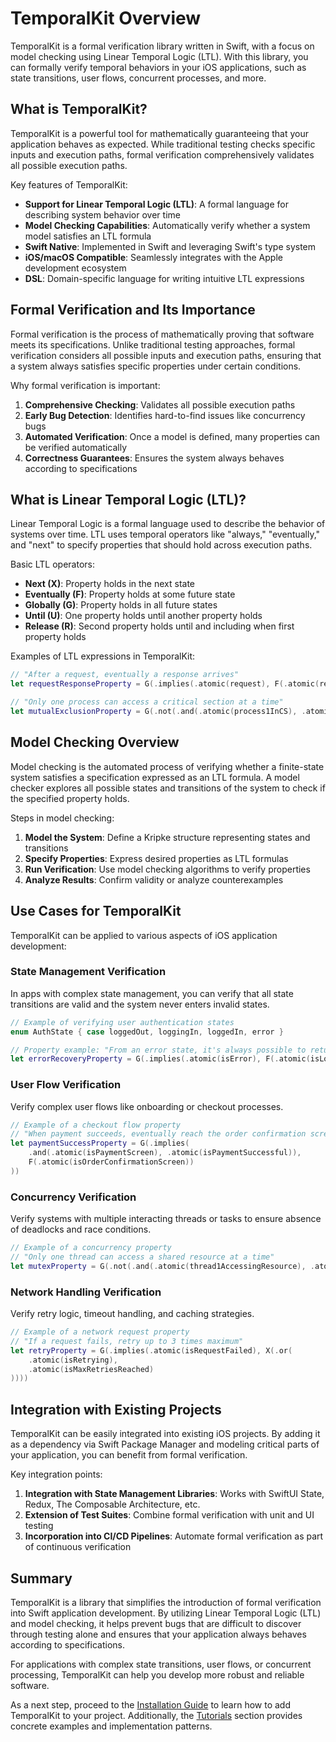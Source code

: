 # TemporalKit Overview

TemporalKit is a formal verification library written in Swift, with a focus on model checking using Linear Temporal Logic (LTL). With this library, you can formally verify temporal behaviors in your iOS applications, such as state transitions, user flows, concurrent processes, and more.

## What is TemporalKit?

TemporalKit is a powerful tool for mathematically guaranteeing that your application behaves as expected. While traditional testing checks specific inputs and execution paths, formal verification comprehensively validates all possible execution paths.

Key features of TemporalKit:

- **Support for Linear Temporal Logic (LTL)**: A formal language for describing system behavior over time
- **Model Checking Capabilities**: Automatically verify whether a system model satisfies an LTL formula
- **Swift Native**: Implemented in Swift and leveraging Swift's type system
- **iOS/macOS Compatible**: Seamlessly integrates with the Apple development ecosystem
- **DSL**: Domain-specific language for writing intuitive LTL expressions

## Formal Verification and Its Importance

Formal verification is the process of mathematically proving that software meets its specifications. Unlike traditional testing approaches, formal verification considers all possible inputs and execution paths, ensuring that a system always satisfies specific properties under certain conditions.

Why formal verification is important:

1. **Comprehensive Checking**: Validates all possible execution paths
2. **Early Bug Detection**: Identifies hard-to-find issues like concurrency bugs
3. **Automated Verification**: Once a model is defined, many properties can be verified automatically
4. **Correctness Guarantees**: Ensures the system always behaves according to specifications

## What is Linear Temporal Logic (LTL)?

Linear Temporal Logic is a formal language used to describe the behavior of systems over time. LTL uses temporal operators like "always," "eventually," and "next" to specify properties that should hold across execution paths.

Basic LTL operators:

- **Next (X)**: Property holds in the next state
- **Eventually (F)**: Property holds at some future state
- **Globally (G)**: Property holds in all future states
- **Until (U)**: One property holds until another property holds
- **Release (R)**: Second property holds until and including when first property holds

Examples of LTL expressions in TemporalKit:

```swift
// "After a request, eventually a response arrives"
let requestResponseProperty = G(.implies(.atomic(request), F(.atomic(response))))

// "Only one process can access a critical section at a time"
let mutualExclusionProperty = G(.not(.and(.atomic(process1InCS), .atomic(process2InCS))))
```

## Model Checking Overview

Model checking is the automated process of verifying whether a finite-state system satisfies a specification expressed as an LTL formula. A model checker explores all possible states and transitions of the system to check if the specified property holds.

Steps in model checking:

1. **Model the System**: Define a Kripke structure representing states and transitions
2. **Specify Properties**: Express desired properties as LTL formulas
3. **Run Verification**: Use model checking algorithms to verify properties
4. **Analyze Results**: Confirm validity or analyze counterexamples

## Use Cases for TemporalKit

TemporalKit can be applied to various aspects of iOS application development:

### State Management Verification

In apps with complex state management, you can verify that all state transitions are valid and the system never enters invalid states.

```swift
// Example of verifying user authentication states
enum AuthState { case loggedOut, loggingIn, loggedIn, error }

// Property example: "From an error state, it's always possible to return to the logged-out state"
let errorRecoveryProperty = G(.implies(.atomic(isError), F(.atomic(isLoggedOut))))
```

### User Flow Verification

Verify complex user flows like onboarding or checkout processes.

```swift
// Example of a checkout flow property
// "When payment succeeds, eventually reach the order confirmation screen"
let paymentSuccessProperty = G(.implies(
    .and(.atomic(isPaymentScreen), .atomic(isPaymentSuccessful)),
    F(.atomic(isOrderConfirmationScreen))
))
```

### Concurrency Verification

Verify systems with multiple interacting threads or tasks to ensure absence of deadlocks and race conditions.

```swift
// Example of a concurrency property
// "Only one thread can access a shared resource at a time"
let mutexProperty = G(.not(.and(.atomic(thread1AccessingResource), .atomic(thread2AccessingResource))))
```

### Network Handling Verification

Verify retry logic, timeout handling, and caching strategies.

```swift
// Example of a network request property
// "If a request fails, retry up to 3 times maximum"
let retryProperty = G(.implies(.atomic(isRequestFailed), X(.or(
    .atomic(isRetrying),
    .atomic(isMaxRetriesReached)
))))
```

## Integration with Existing Projects

TemporalKit can be easily integrated into existing iOS projects. By adding it as a dependency via Swift Package Manager and modeling critical parts of your application, you can benefit from formal verification.

Key integration points:

1. **Integration with State Management Libraries**: Works with SwiftUI State, Redux, The Composable Architecture, etc.
2. **Extension of Test Suites**: Combine formal verification with unit and UI testing
3. **Incorporation into CI/CD Pipelines**: Automate formal verification as part of continuous verification

## Summary

TemporalKit is a library that simplifies the introduction of formal verification into Swift application development. By utilizing Linear Temporal Logic (LTL) and model checking, it helps prevent bugs that are difficult to discover through testing alone and ensures that your application always behaves according to specifications.

For applications with complex state transitions, user flows, or concurrent processing, TemporalKit can help you develop more robust and reliable software.

As a next step, proceed to the [Installation Guide](./Installation.md) to learn how to add TemporalKit to your project. Additionally, the [Tutorials](./Tutorials/README.md) section provides concrete examples and implementation patterns. 
